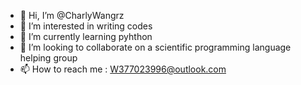 - 👋 Hi, I’m @CharlyWangrz
- 👀 I’m interested in writing codes
- 🌱 I’m currently learning pyhthon
- 💞️ I’m looking to collaborate on a scientific programming language helping group
- 📫 How to reach me : W377023996@outlook.com

<!---
CharlyWangrz/CharlyWangrz is a ✨ special ✨ repository because its `README.md` (this file) appears on your GitHub profile.
You can click the Preview link to take a look at your changes.
--->
